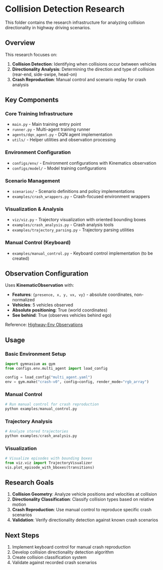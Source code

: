 # Collision Detection Research

This folder contains the research infrastructure for analyzing collision directionality in highway driving scenarios.

## Overview

This research focuses on:

1. **Collision Detection**: Identifying when collisions occur between vehicles
2. **Directionality Analysis**: Determining the direction and type of collision (rear-end, side-swipe, head-on)
3. **Crash Reproduction**: Manual control and scenario replay for crash analysis

## Key Components

### Core Training Infrastructure

- `main.py` - Main training entry point
- `runner.py` - Multi-agent training runner
- `agents/dqn_agent.py` - DQN agent implementation
- `utils/` - Helper utilities and observation processing

### Environment Configuration

- `configs/env/` - Environment configurations with Kinematics observation
- `configs/model/` - Model training configurations

### Scenario Management

- `scenarios/` - Scenario definitions and policy implementations
- `examples/crash_wrappers.py` - Crash-focused environment wrappers

### Visualization & Analysis

- `viz/viz.py` - Trajectory visualization with oriented bounding boxes
- `examples/crash_analysis.py` - Crash analysis tools
- `examples/trajectory_parsing.py` - Trajectory parsing utilities

### Manual Control (Keyboard)

- `examples/manual_control.py` - Keyboard control implementation (to be created)

## Observation Configuration

Uses **KinematicObservation** with:

- **Features**: `{presence, x, y, vx, vy}` - absolute coordinates, non-normalized
- **Vehicles**: 5 vehicles observed
- **Absolute positioning**: True (world coordinates)
- **See behind**: True (observes vehicles behind ego)

Reference: [Highway-Env Observations](https://highway-env.farama.org/observations/)

## Usage

### Basic Environment Setup

```python
import gymnasium as gym
from configs.env.multi_agent import load_config

config = load_config("multi_agent.yaml")
env = gym.make("crash-v0", config=config, render_mode="rgb_array")
```

### Manual Control

```python
# Run manual control for crash reproduction
python examples/manual_control.py
```

### Trajectory Analysis

```python
# Analyze stored trajectories
python examples/crash_analysis.py
```

### Visualization

```python
# Visualize episodes with bounding boxes
from viz.viz import TrajectoryVisualizer
vis.plot_episode_with_bboxes(transitions)
```

## Research Goals

1. **Collision Geometry**: Analyze vehicle positions and velocities at collision
2. **Directionality Classification**: Classify collision types based on relative motion
3. **Crash Reproduction**: Use manual control to reproduce specific crash scenarios
4. **Validation**: Verify directionality detection against known crash scenarios

## Next Steps

1. Implement keyboard control for manual crash reproduction
2. Develop collision directionality detection algorithm
3. Create collision classification system
4. Validate against recorded crash scenarios
